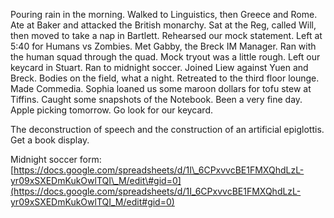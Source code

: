 Pouring rain in the morning. Walked to Linguistics, then Greece and Rome. Ate at Baker and attacked the British monarchy. Sat at the Reg, called Will, then moved to take a nap in Bartlett. Rehearsed our mock statement. Left at 5:40 for Humans vs Zombies. Met Gabby, the Breck IM Manager. Ran with the human squad through the quad. Mock tryout was a little rough. Left our keycard in Stuart. Ran to midnight soccer. Joined Liew against Yuen and Breck. Bodies on the field, what a night. Retreated to the third floor lounge. Made Commedia. Sophia loaned us some maroon dollars for tofu stew at Tiffins. Caught some snapshots of the Notebook. Been a very fine day. Apple picking tomorrow. Go look for our keycard.

The deconstruction of speech and the construction of an artificial epiglottis.   
Get a book display. 

Midnight soccer form: [https://docs.google.com/spreadsheets/d/1I\_6CPxvvcBE1FMXQhdLzL-yr09xSXEDmKukOwlTQI\_M/edit\#gid=0](https://docs.google.com/spreadsheets/d/1I_6CPxvvcBE1FMXQhdLzL-yr09xSXEDmKukOwlTQI_M/edit#gid=0)
